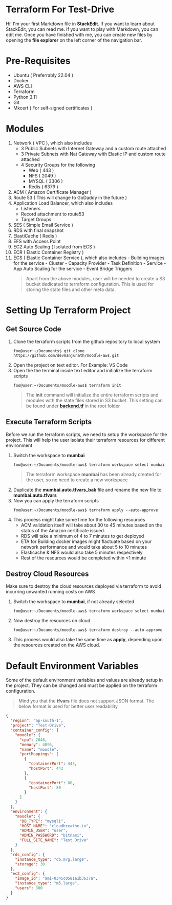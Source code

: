 # Terraform For Test-Drive

Hi! I'm your first Markdown file in **StackEdit**. If you want to learn about StackEdit, you can read me. If you want to play with Markdown, you can edit me. Once you have finished with me, you can create new files by opening the **file explorer** on the left corner of the navigation bar.

# Pre-Requisites

- Ubuntu ( Preferrably 22.04 )
- Docker
- AWS CLI
- Terraform
- Python 3.11
- Git
- Mkcert ( For self-signed certificates )

# Modules

1. Network ( VPC ), which also includes
   - 3 Public Subnets with Internet Gateway and a custom route attached
   - 3 Private Subnets with Nat Gateway with Elastic IP and custom route attached
   - 4 Security Groups for the following
     - Web ( 443 )
     - NFS ( 2049 )
     - MYSQL ( 3306 )
     - Redis ( 6379 )
2. ACM ( Amazon Certificate Manager )
3. Route 53 ( This will change to GoDaddy in the future )
4. Application Load Balancer, which also includes
   - Listeners
   - Record attachment to route53
   - Target Groups
5. SES ( Simple Email Service )
6. RDS with final snapshot
7. ElastiCache ( Redis )
8. EFS with Access Point
9. EC2 Auto Scaling ( Isolated from ECS )
10. ECR ( Elastic Container Registry )
11. ECS ( Elastic Container Service ), which also includes - Building images for the service - Cluster - Capacity Provider - Task Definition - Service - App Auto Scaling for the service - Event Bridge Triggers
    > Apart from the above modules, user will be needed to create a S3 bucket dedicated to terraform configuration. This is used for storing the state files and other meta data.

# Setting Up Terraform Project

## Get Source Code

1. Clone the terraform scripts from the github repository to local system
   ```console
   foo@user:~/Documents$ git clone https://github.com/devmanjunath/moodle-aws.git
   ```
2. Open the project on text editor. For Example: VS Code
3. Open the the terminal inside text editor and initialize the terraform scripts
   ```console
   foo@user:~/Documents/moodle-aws$ terraform init
   ```
   > The **init** command will initialize the entire terraform scripts and modules with the state files stored in S3 bucket. This setting can be found under [**backend.tf**](https://github.com/devmanjunath/moodle-aws/blob/main/backend.tf) in the root folder

## Execute Terraform Scripts

Before we run the terraform scripts, we need to setup the workspace for the project. This will help the user isolate their terraform resources for different environment

1. Switch the workspace to **mumbai**
   ```console
   foo@user:~/Documents/moodle-aws$ terraform workspace select mumbai
   ```
   > The terraform workspace **mumbai** has been already created for the user, so no need to create a new workspace
2. Duplicate the **mumbai.auto.tfvars_bak** file and rename the new file to **mumbai.auto.tfvars**
3. Now you can apply the terraform scripts
   ```console
   foo@user:~/Documents/moodle-aws$ terraform apply --auto-approve
   ```
4. This process might take some time for the following resources
   - ACM validation itself will take about 30 to 45 minutes based on the status of the Amazon certificate issued.
   - RDS will take a minimum of 4 to 7 minutes to get deployed
   - ETA for Building docker images might flactuate based on your network performance and would take about 5 to 10 minutes
   - Elasticache & NFS would also take 5 minutes respectively
   - Rest of the resources would be completed within <1 minute

## Destroy Cloud Resources

Make sure to destroy the cloud resources deployed via terraform to avoid incurring unwanted running costs on AWS

1. Switch the workspace to **mumbai**, if not already selected
   ```console
   foo@user:~/Documents/moodle-aws$ terraform workspace select mumbai
   ```
2. Now destroy the resources on cloud
   ```console
   foo@user:~/Documents/moodle-aws$ terraform destroy --auto-approve
   ```
3. This process would also take the same time as **apply**, depending upon the resources created on the AWS cloud.

# Default Environment Variables

Some of the default environment variables and values are already setup in the project. They can be changed and must be applied on the terraform configuration.

> Mind you that the **tfvars** file does not support JSON format. The below format is used for better user readability

```json
{
  "region": "ap-south-1",
  "project": "Test-Drive",
  "container_config": {
    "moodle": {
      "cpu": 2048,
      "memory": 4096,
      "name": "moodle",
      "portMappings": [
        {
          "containerPort": 443,
          "hostPort": 443
        },
        {
          "containerPort": 80,
          "hostPort": 80
        }
      ]
    }
  },
  "environment": {
    "moodle": {
      "DB_TYPE": "mysqli",
      "HOST_NAME": "cloudbreathe.in",
      "ADMIN_USER": "user",
      "ADMIN_PASSWORD": "bitnami",
      "FULL_SITE_NAME": "Test Drive"
    }
  },
  "rds_config": {
    "instance_type": "db.m7g.large",
    "storage": 30
  },
  "ec2_config": {
    "image_id": "ami-0345c0581a1b3637a",
    "instance_type": "m5.large",
    "users": 300
  }
}
```
